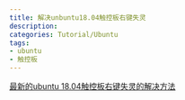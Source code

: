```yaml
---
title: 解决unbuntu18.04触控板右键失灵
description:
categories: Tutorial/Ubuntu
tags: 
- ubuntu
- 触控板
---
```



[最新的ubuntu 18.04触控板右键失灵的解决方法](https://blog.csdn.net/qq_36317016/article/details/80143557)
